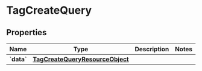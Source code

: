 
# TagCreateQuery

## Properties
| Name | Type | Description | Notes |
| ------------ | ------------- | ------------- | ------------- |
| **&#x60;data&#x60;** | [**TagCreateQueryResourceObject**](TagCreateQueryResourceObject.md) |  |  |



